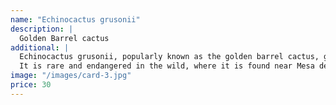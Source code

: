 ```yaml
---
name: "Echinocactus grusonii"
description: |
  Golden Barrel cactus
additional: |
  Echinocactus grusonii, popularly known as the golden barrel cactus, golden ball or mother-in-law's cushion, is a well known species of cactus, which is native to east-central Mexico.
  It is rare and endangered in the wild, where it is found near Mesa de León in the state of Querétaro, and in the state of Hidalgo.
image: "/images/card-3.jpg"
price: 30
---
```

